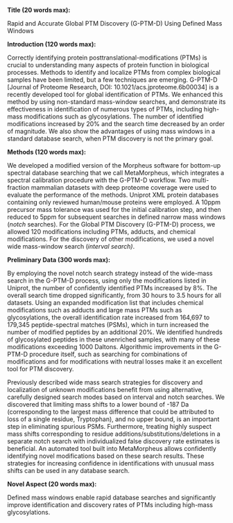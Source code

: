 **Title (20 words max):**

Rapid and Accurate Global PTM Discovery (G-PTM-D) Using Defined Mass Windows

**Introduction (120 words max):**

Correctly identifying protein posttranslational-modifications (PTMs) is crucial to understanding many aspects of protein function in biological processes. Methods to identify and localize PTMs from complex biological samples have been limited, but a few techniques are emerging. G-PTM-D [Journal of Proteome Research, DOI: 10.1021/acs.jproteome.6b00034] is a recently developed tool for global identification of PTMs. We enhanced this method by using non-standard mass-window searches, and demonstrate its effectiveness in identification of numerous types of PTMs, including high-mass modifications such as glycosylations. The number of identified modifications increased by 20% and the search time decreased by an order of magnitude. We also show the advantages of using mass windows in a standard database search, when PTM discovery is not the primary goal.

**Methods (120 words max):**

We developed a modified version of the Morpheus software for bottom-up spectral database searching that we call MetaMorpheus, which integrates a spectral calibration procedure with the G-PTM-D workflow. Two multi-fraction mammalian datasets with deep proteome coverage were used to evaluate the performance of the methods. Uniprot XML protein databases containing only reviewed human/mouse proteins were employed. A 10ppm precursor mass tolerance was used for the initial calibration step, and then reduced to 5ppm for subsequent searches in defined narrow mass windows (_notch_ searches). For the Global PTM Discovery (G-PTM-D) process, we allowed 120 modifications including PTMs, adducts, and chemical modifications. For the discovery of other modifications, we used a novel wide mass-window search (_interval _search_)_.

**Preliminary Data (300 words max):**

By employing the novel notch search strategy instead of the wide-mass search in the G-PTM-D process, using only the modifications listed in Uniprot, the number of confidently identified PTMs increased by 8%. The overall search time dropped significantly, from 30 hours to 3.5 hours for all datasets. Using an expanded modification list that includes chemical modifications such as adducts and large mass PTMs such as glycosylations, the overall identification rate increased from 164,697 to 179,345 peptide-spectral matches (PSMs), which in turn increased the number of modified peptides by an additional 20%. We identified hundreds of glycosylated peptides in these unenriched samples, with many of these modifications exceeding 1000 Daltons. Algorithmic improvements in the G-PTM-D procedure itself, such as searching for combinations of modifications and for modifications with neutral losses make it an excellent tool for PTM discovery.

Previously described wide mass search strategies for discovery and localization of unknown modifications benefit from using alternative, carefully designed search modes based on interval and notch searches. We discovered that limiting mass shifts to a lower bound of -187 Da (corresponding to the largest mass difference that could be attributed to loss of a single residue, Tryptophan), and no upper bound, is an important step in eliminating spurious PSMs. Furthermore, treating highly suspect mass shifts corresponding to residue additions/substitutions/deletions in a separate notch search with individualized false discovery rate estimates is beneficial. An automated tool built into MetaMorpheus allows confidently identifying novel modifications based on these search results. These strategies for increasing confidence in identifications with unusual mass shifts can be used in any database search.

**Novel Aspect (20 words max):**

Defined mass windows enable rapid database searches and significantly improve identification and discovery rates of PTMs including high-mass glycosylations.
